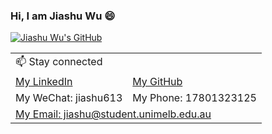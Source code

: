 ### Hi, I am Jiashu Wu 😄

[![Jiashu Wu's GitHub](https://github-readme-stats.vercel.app/api?username=JiashuWu&show_icons=true&count_private=true&hide=issues,contribs&theme=vue)](https://github.com/JiashuWu/)

<!--
[![Jiashu Wu's GitHub Top Languages](https://github-readme-stats.vercel.app/api/top-langs/?username=JiashuWu&layout=compact&hide=javascript,html,css,hack)](https://github.com/JiashuWu)
-->

<table>
  <tr>
    <td colspan="2">📫 Stay connected</td>
  </tr>
  
  <tr>
    <td><a href="https://www.linkedin.com/in/jiashu-wu/">My LinkedIn</a></td>
    <td><a href="https://github.com/jiashuwu">My GitHub</a></td>
  </tr>

  <tr>
    <td>My WeChat: jiashu613</td>
    <td>My Phone: 17801323125</td>
  </tr>
  
  <tr>
    <td colspan="2"><a href="mailto:jiashu@student.unimelb.edu.au">My Email: jiashu@student.unimelb.edu.au</a></td>
  </tr>
</table>

<!--
**JiashuWu/JiashuWu** is a ✨ _special_ ✨ repository because its `README.md` (this file) appears on your GitHub profile.

Here are some ideas to get you started:

- 🔭 I’m currently working on ...
- 🌱 I’m currently learning ...
- 👯 I’m looking to collaborate on ...
- 🤔 I’m looking for help with ...
- 💬 Ask me about ...
- 📫 How to reach me: ...
- 😄 Pronouns: ...
- ⚡ Fun fact: ...
-->
